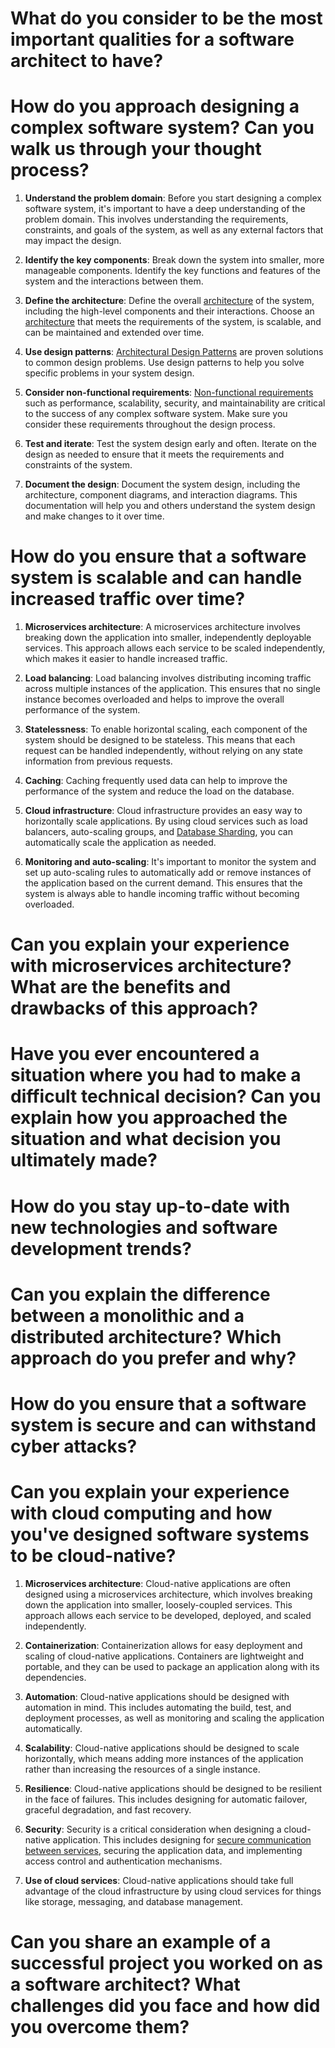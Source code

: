 # What do you consider to be the most important qualities for a software architect to have?
# How do you approach designing a complex software system? Can you walk us through your thought process?

   1. __Understand the problem domain__: Before you start designing a complex software system, it's important to have a deep understanding of the problem domain. This involves understanding the requirements, constraints, and goals of the system, as well as any external factors that may impact the design.

   2. __Identify the key components__: Break down the system into smaller, more manageable components. Identify the key functions and features of the system and the interactions between them.

   3. __Define the architecture__: Define the overall [architecture](Architectural-Styles.md) of the system, including the high-level components and their interactions. Choose an [architecture](Architectural-Styles.md) that meets the requirements of the system, is scalable, and can be maintained and extended over time.

   4. __Use design patterns__: [Architectural Design Patterns](Architectural-Design-Patterns.md) are proven solutions to common design problems. Use design patterns to help you solve specific problems in your system design.

   5. __Consider non-functional requirements__: [Non-functional requirements](Non-functional-requirements.md) such as performance, scalability, security, and maintainability are critical to the success of any complex software system. Make sure you consider these requirements throughout the design process.

   6. __Test and iterate__: Test the system design early and often. Iterate on the design as needed to ensure that it meets the requirements and constraints of the system.

   7. __Document the design__: Document the system design, including the architecture, component diagrams, and interaction diagrams. This documentation will help you and others understand the system design and make changes to it over time.
   
# How do you ensure that a software system is scalable and can handle increased traffic over time?

   1. __Microservices architecture__: A microservices architecture involves breaking down the application into smaller, independently deployable services. This approach allows each service to be scaled independently, which makes it easier to handle increased traffic.
      
   2. __Load balancing__: Load balancing involves distributing incoming traffic across multiple instances of the application. This ensures that no single instance becomes overloaded and helps to improve the overall performance of the system.

   3. __Statelessness__: To enable horizontal scaling, each component of the system should be designed to be stateless. This means that each request can be handled independently, without relying on any state information from previous requests.

   4. __Caching__: Caching frequently used data can help to improve the performance of the system and reduce the load on the database.

   5. __Cloud infrastructure__: Cloud infrastructure provides an easy way to horizontally scale applications. By using cloud services such as load balancers, auto-scaling groups, and [Database Sharding](Database-Sharding.md), you can automatically scale the application as needed.

   6. __Monitoring and auto-scaling__: It's important to monitor the system and set up auto-scaling rules to automatically add or remove instances of the application based on the current demand. This ensures that the system is always able to handle incoming traffic without becoming overloaded.

# Can you explain your experience with microservices architecture? What are the benefits and drawbacks of this approach?
# Have you ever encountered a situation where you had to make a difficult technical decision? Can you explain how you approached the situation and what decision you ultimately made?
# How do you stay up-to-date with new technologies and software development trends?
# Can you explain the difference between a monolithic and a distributed architecture? Which approach do you prefer and why?
# How do you ensure that a software system is secure and can withstand cyber attacks?
# Can you explain your experience with cloud computing and how you've designed software systems to be cloud-native?

   1. **Microservices architecture**: Cloud-native applications are often designed using a microservices architecture, which involves breaking down the application into smaller, loosely-coupled services. This approach allows each service to be developed, deployed, and scaled independently.

   2. **Containerization**: Containerization allows for easy deployment and scaling of cloud-native applications. Containers are lightweight and portable, and they can be used to package an application along with its dependencies.

   3. **Automation**: Cloud-native applications should be designed with automation in mind. This includes automating the build, test, and deployment processes, as well as monitoring and scaling the application automatically.

   4. **Scalability**: Cloud-native applications should be designed to scale horizontally, which means adding more instances of the application rather than increasing the resources of a single instance.

   5. **Resilience**: Cloud-native applications should be designed to be resilient in the face of failures. This includes designing for automatic failover, graceful degradation, and fast recovery.

   6. **Security**: Security is a critical consideration when designing a cloud-native application. This includes designing for [secure communication between services](Secure-Communication-Between-Services.md), securing the application data, and implementing access control and authentication mechanisms.

   7. **Use of cloud services**: Cloud-native applications should take full advantage of the cloud infrastructure by using cloud services for things like storage, messaging, and database management.

# Can you share an example of a successful project you worked on as a software architect? What challenges did you face and how did you overcome them?